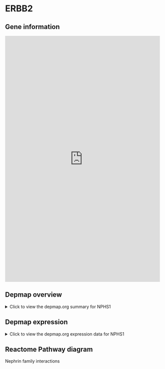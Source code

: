 <h1>ERBB2</h1>

<h2>Gene information</h2>
<iframe src="https://depmap.org/portal/gene/NPHS1?tab=about" style="border:none;width:100%;height:800px"></iframe>

<h2>Depmap overview</h2>
<details>
  <summary>Click to view the depmap.org summary for NPHS1</summary>
  <iframe src="https://depmap.org/portal/gene/NPHS1?tab=overview" style="border:none;width:100%;height:800px"></iframe>
</details>

<h2>Depmap expression</h2>
<details>
  <summary>Click to view the depmap.org expression data for NPHS1</summary>
  <iframe src="https://depmap.org/portal/gene/NPHS1?tab=characterization" style="border:none;width:100%;height:800px"></iframe>
</details>



<h2>Reactome Pathway diagram</h2>
Nephrin family interactions
<div id="diagramHolder"></div>

<script>
    //Creating the Reactome Diagram widget
    //Take into account a proxy needs to be set up in your server side pointing to www.reactome.org
    function onReactomeDiagramReady(){  //This function is automatically called when the widget code is ready to be used
        var diagram = Reactome.Diagram.create({
            "placeHolder" : "diagramHolder",
            "width" : 900,
            "height" : 500
        });

        //Initialising it to the "Hemostasis" pathway
        diagram.loadDiagram("R-HSA-373753");

        //Adding different listeners

        diagram.onDiagramLoaded(function (loaded) {
            console.info("Loaded ", loaded);
            diagram.flagItems("BAD");
	    diagram.flagItems("Q92934");
            if (loaded == "R-HSA-373753") diagram.selectItem("R-HSA-373753");
        });

     }
</script>



